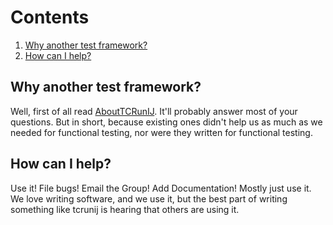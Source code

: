 # Contents #
  1. [Why another test framework?](FAQ#Why_another_test_framework?.md)
  1. [How can I help?](FAQ#How_can_I_help?.md)

## Why another test framework? ##

Well, first of all read [AboutTCRunIJ](AboutTCRunIJ.md).  It'll probably answer most of your questions.  But in
short, because existing ones didn't help us as much as we needed for functional testing, nor
were they written for functional testing.

## How can I help? ##

Use it!  File bugs!  Email the Group!  Add Documentation! Mostly just use it.  We love writing
software, and we use it, but the best part of writing something like tcrunij is hearing that
others are using it.